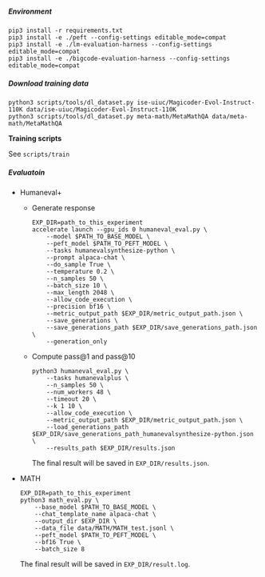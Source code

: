 ##### Environment

```shell
pip3 install -r requirements.txt
pip3 install -e ./peft --config-settings editable_mode=compat
pip3 install -e ./lm-evaluation-harness --config-settings editable_mode=compat
pip3 install -e ./bigcode-evaluation-harness --config-settings editable_mode=compat

```



##### Download training data

```shell
python3 scripts/tools/dl_dataset.py ise-uiuc/Magicoder-Evol-Instruct-110K data/ise-uiuc/Magicoder-Evol-Instruct-110K
python3 scripts/tools/dl_dataset.py meta-math/MetaMathQA data/meta-math/MetaMathQA
```



**Training scripts**

See `scripts/train`



##### Evaluatoin

* Humaneval+

  * Generate response

    ```shell
    EXP_DIR=path_to_this_experiment
    accelerate launch --gpu_ids 0 humaneval_eval.py \
        --model $PATH_TO_BASE_MODEL \
        --peft_model $PATH_TO_PEFT_MODEL \
        --tasks humanevalsynthesize-python \
        --prompt alpaca-chat \
        --do_sample True \
        --temperature 0.2 \
        --n_samples 50 \
        --batch_size 10 \
        --max_length 2048 \
        --allow_code_execution \
        --precision bf16 \
        --metric_output_path $EXP_DIR/metric_output_path.json \
        --save_generations \
        --save_generations_path $EXP_DIR/save_generations_path.json \
        --generation_only
    ```

  * Compute pass@1 and pass@10

    ```shell
    python3 humaneval_eval.py \
        --tasks humanevalplus \
        --n_samples 50 \
        --num_workers 48 \
        --timeout 20 \
        --k 1 10 \
        --allow_code_execution \
        --metric_output_path $EXP_DIR/metric_output_path.json \
        --load_generations_path $EXP_DIR/save_generations_path_humanevalsynthesize-python.json \
        --results_path $EXP_DIR/results.json
    ```

    The final result will be saved in `EXP_DIR/results.json`.

* MATH

  ```SHELL
  EXP_DIR=path_to_this_experiment
  python3 math_eval.py \
      --base_model $PATH_TO_BASE_MODEL \
      --chat_template_name alpaca-chat \
      --output_dir $EXP_DIR \
      --data_file data/MATH/MATH_test.jsonl \
      --peft_model $PATH_TO_PEFT_MODEL \
      --bf16 True \
      --batch_size 8
  ```

  The final result will be saved in `EXP_DIR/result.log`.	